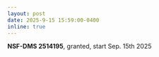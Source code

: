 ```yaml
---
layout: post
date: 2025-9-15 15:59:00-0400
inline: true
---
```


**NSF-DMS 2514195**, granted, start Sep. 15th 2025

